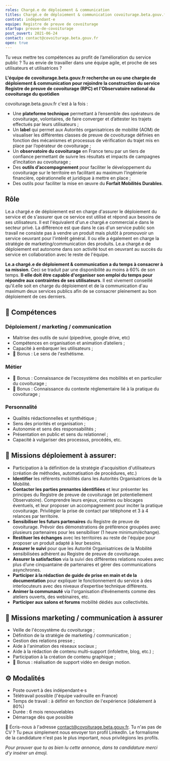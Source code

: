 ```yaml
---
roles: Chargé.e de déploiement & communication
titles: Chargé.e de déploiement & communication covoiturage.beta.gouv.fr
contrat: indépendant·e
equipe: Registre de preuve de covoiturage
startup: preuve-de-covoiturage
post_ouvert: 2021-06-24
contact: contact@covoiturage.beta.gouv.fr
open: true
---
```


Tu veux mettre tes compétences au profit de l’amélioration du service public ? Tu as envie de travailler dans une équipe agile, et proche de ses utilisateurs et utilisatrices ? 

**L'équipe de covoiturage.beta.gouv.fr recherche un ou une chargée de déploiement & communication pour rejoindre la construction du service Registre de preuve de covoiturage (RPC) et l'Observatoire national du covoiturage du quotidien**


covoiturage.beta.gouv.fr c'est à la fois : 
* Une **plateforme technique** permettant à l’ensemble des opérateurs de covoiturage, volontaires, de faire converger et d’attester les trajets effectués par leurs utilisateurs ; 
* Un **label** qui permet aux Autorités organisatrices de mobilité (AOM) de visualiser les différentes classes de preuve de covoiturage définies en fonction des mécanismes et processus de vérification du trajet mis en place par l’opérateur de covoiturage ; 
* Un **observatoire du covoiturage** en France tenu par un tiers de confiance permettant de suivre les résultats et impacts de campagnes d’incitation au covoiturage ;
* Des **outils d’accompagnement** pour faciliter le développement du covoiturage sur le territoire en facilitant au maximum l’ingénierie financière, opérationnelle et juridique à mettre en place ; 
* Des outils pour faciliter la mise en œuvre du **Forfait Mobilités Durables**.

## Rôle
Le.a chargé.e de déploiement est en charge d'assurer le déploiement du service et de s'assurer que ce service est utilisé et répond aux besoins de ses utilisateurs. Il est l'équivalent d'un.e chargé.e commercial.e dans le secteur privé. La différence est que dans le cas d'un service public son travail ne consiste pas à vendre un produit mais plutôt à promouvoir un service oeuvrant pour l'intérêt général. Il ou elle a également en charge la stratégie de marketing/communication des produits.
Le.a chargé.e de déploiement est autonome dans son activité tout en oeuvrant au succès du service en collaboration avec le reste de l'équipe. 

**Le.a chargé.e de déploiement & communication a du temps à consacrer à sa mission**. Ceci se traduit par une disponibilité au moins à 60% de son temps.
**Il·elle doit être capable d'organiser son emploi du temps pour répondre aux contraintes de ses utilisateurs**.
Il est vivement conseillé qu'il.elle soit en charge du déploiement et de la communication d'au maximum deux services publics afin de se consacrer pleinement au bon déploiement de ces derniers.

## 🤞 Compétences
### Déploiement / marketing / communication
- Maitrise des outils de suivi (pipedrive, google drive, etc)
- Compétences en organisation et animation d’ateliers ;
- Capacité à embarquer les utilisateurs ;
- 🎁 Bonus : Le sens de l'esthétisme.
### Métier
- 🎁 Bonus : Connaissance de l'ecosystème des mobilités et en particulier du covoiturage ;
- 🎁 Bonus : Connaissance du contexte réglementaire lié à la pratique du covoiturage ; 
### Personnalité
- Qualités rédactionnelles et synthétique ;
- Sens des priorités et organisation ;
- Autonomie et sens des responsabilités ;
- Présentation en public et sens du relationnel ;
- Capacité à vulgariser des processus, procédés, etc. 

## 💼 Missions déploiement à assurer: 
- Participation à la définition de la stratégie d'acquisition d'utilisateurs (création de méthodes, automatisation de procédures, etc.)
- **Identifier** les référents mobilités dans les Autorités Organisatrices de la Mobilité. 
- **Contacter les parties prenantes identifiées** et leur présenter les principes du Registre de preuve de covoiturage (et potentiellement Observatoire). Comprendre leurs enjeux, craintes ou blocages éventuels, et leur proposer un accompagnement pour inciter la pratique covoiturage. Privilégier la prise de contact par téléphone et 3 à 4 relances par territoire.
- **Sensibiliser les futurs partenaires** du Registre de preuve de covoiturage. Prévoir des démonstrations de préférence groupées avec plusieurs partenaires pour les sensibiliser (1 heure minimum/échange).
- **Restituer les échanges** avec les territoires au reste de l'équipe pour proposer un produit adapté à leur besoins. 
- **Assurer le suivi** pour que les Autorité Organisatrices de la Mobilité sensibilisées adhèrent au Registre de preuve de covoiturage. 
- **Assurer la satisfaction** via la suivi des différentes relations nouées avec plus d’une cinquantaine de partenaires et gérer des communications asynchrones.
- **Participer à la rédaction de guide de prise en main et de la documentation** pour expliquer le fonctionnement du service à des interlocuteurs avec des niveaux d’expertise technique différents.
- **Animer la communauté** via l'organisation d’événements comme des ateliers ouverts, des webinaires, etc.  
- **Participer aux salons et forums** mobilité dédiés aux collectivités. 

## 💼 Missions marketing / communication à assurer
- Veille de l'écosystème du covoiturage ;
- Définition de la stratégie de marketing / communication ;
- Gestion des relations presse ;
- Aide à l'animation des réseaux sociaux ;
- Aide à la rédaction de contenu multi-support (infolettre, blog, etc.) ;
- Participation à la création de contenu graphique ;
- 🎁 Bonus : réalisation de support vidéo en design motion.

## ⚙️ Modalités

- Poste ouvert à des indépendant·e·s 
- Télétravail possible (l'équipe vadrouille en France)
- Temps de travail : à définir en fonction de l'expérience (idéalement à 80%)
- Durée : 6 mois renouvelables
- Démarrage dès que possible


💌 Écris-nous à l'adresse contact@covoiturage.beta.gouv.fr. 
Tu n'as pas de CV ? Tu peux simplement nous envoyer ton profil LinkedIn. Le formalisme de la candidature n'est pas le plus important, nous privilégions les profils. 

*Pour prouver que tu as bien lu cette annonce, dans ta candidature merci d'y insérer un émoji.*
